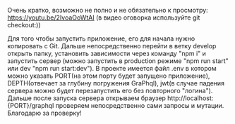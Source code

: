 Очень кратко, возможно не полно и не обязательно к просмотру: https://youtu.be/2IvoaOoWtAI (в видео оговорка используйте git checkout:))

Для того чтобы запустить приложение, его для начала нужно копировать с Git. Дальше непосредственно перейти в ветку develop открыть папку, установить зависимости через команду "npm i" и запустить сервер (можно запустить в production режиме "npm run start" или dev "npm run start:dev").
В проекте имеется файл .env в котором можно указать PORT(на этом порту будет запущено приложение), DEPTH(отвечает за глубину погружения GraPhql), jwt(в случае падения сервера можно будет перезапустить его без повторного "логина").
Дальше после запуска сервера открываем браузер http://localhost:{PORT}/graphql проверяем непосредственно сами запросы и мутации.
Благодарю за проверку!
